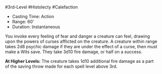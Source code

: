 #3rd-Level #Histolecty #Calefaction
 
- Casting Time: Action
- Range: 60'
- Duration: Instantaneous  

You invoke every feeling of fear and danger a creature can feel, drawing upon the powers of curses afflicted on the creature. A creature within range takes 2d8 psychic damage if they are under the effect of a curse, then must make a Wits save. They take 3d10 fire damage, or half on a success.
 
**At Higher Levels:** The creature takes 1d10 additional fire damage as a part of the saving throw made for each spell level above 3rd.